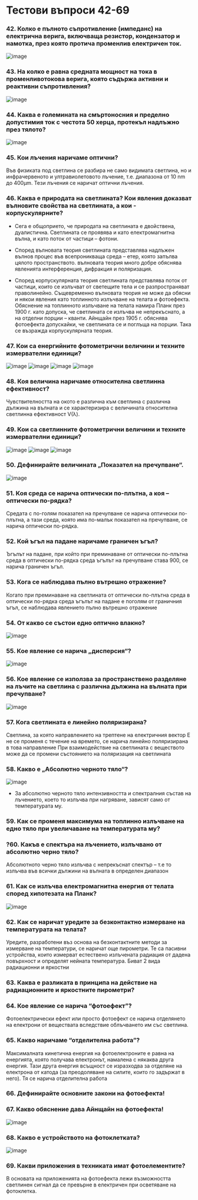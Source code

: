 # Тестови въпроси 42-69

### 42. Колко е пълното съпротивление (импеданс) на електрична верига, включваща резистор, кондензатор и намотка, през която протича променлив електричен ток.
![image](https://user-images.githubusercontent.com/91801674/214566161-95595c7f-ca92-4b0c-9633-d1e071b8fc07.png)

### 43. На колко е равна средната мощност на тока в променливотокова верига, която съдържа активни и реактивни съпротивления?
![image](https://user-images.githubusercontent.com/91801674/214566053-eeff8a1e-919d-44cc-86c5-a7b6a19ea8e4.png)

### 44. Каква е големината на смъртоносния и пределно допустимия ток с честота 50 херца, протекъл надлъжно през тялото?
![image](https://user-images.githubusercontent.com/91801674/214566108-222563b0-f4c6-4396-b423-0cd06ed0674c.png)

### 45. Кои лъчения наричаме оптични?
Във физиката под светлина се разбира не само видимата светлина, но и инфрачервеното и ултравиолетовото лъчение, т.е. диапазона от 10 nm до 400μm. Тези лъчения се наричат оптични лъчения. 
### 46. Каква е природата на светлината? Кои явления доказват вълновите свойства на светлината, а кои - корпускулярните?
+ Сега е общоприето, че природата на светлината е двойствена, дуалистична. Светлината се проявява и като електромагнитна
вълна, и като поток от частици – фотони.
+ Според вълновата теория светлината представлява надлъжен вълнов процес във всепроникваща среда – етер, която запълва цялото пространството. 
вълновата теория много добре обяснява явленията интерференция, дифракция и поляризация.

+ Според корпускулярната теория светлината представлява поток от частици, които се излъчват от светещите тела и се разпространяват праволинейно.
Същевременно вълновата теория не може да обясни и някои явления като топлинното излъчване на телата и фотоефекта.
Обяснение на топлинното излъчване на телата намира Планк през 1900 г. като допуска, че светлината се излъчва не непрекъснато, а на отделни порции – кванти. Айнщайн през 1905 г. обяснява фотоефекта допускайки, че светлината се и поглъща на порции. Така се възражда корпускулярната теория. 
### 47. Кои са енергийните фотометрични величини и техните измервателни единици?
![image](https://user-images.githubusercontent.com/91801674/214567673-791d6335-b20d-4b7d-b12d-ca8a14a8e01c.png)
![image](https://user-images.githubusercontent.com/91801674/214567696-32cf651f-3dcf-47fb-a1d9-5418f487e9da.png)
![image](https://user-images.githubusercontent.com/91801674/214567733-54597172-1f7c-45e2-80ce-4fa11df299bb.png)
![image](https://user-images.githubusercontent.com/91801674/214567783-67526f80-eaf3-4cce-94e1-a224e14f95b9.png)

### 48. Коя величина наричаме относителна светлинна ефективност?
Чувствителността на окото е различна към светлина с различна дължина на вълната и се характеризира с величината относителна светлинна ефективност V(λ).
### 49. Кои са светлинните фотометрични величини и техните измервателни единици?
![image](https://user-images.githubusercontent.com/91801674/214567986-6414c51e-11dc-4508-9403-bc3049662fcf.png)
![image](https://user-images.githubusercontent.com/91801674/214568015-f365b4cc-7e37-4bdf-8286-266885ab606a.png)
![image](https://user-images.githubusercontent.com/91801674/214568040-7ddb9452-4565-4b08-86ce-b508ac1e6403.png)

### 50. Дефинирайте величината „Показател на пречупване“.
![image](https://user-images.githubusercontent.com/91801674/214568260-6aa6e63d-7902-4afd-9ab4-7b96827c0aa3.png)

### 51. Коя среда се нарича оптически по-плътна, а коя – оптически по-рядка?
Средата с по-голям показател на пречупване се нарича оптически по-плътна, а тази среда, която има по-малък показател на пречупване, се нарича оптически по-рядка.
### 52. Кой ъгъл на падане наричаме граничен ъгъл?
Ъгълът на падане, при който при преминаване от оптически по-плътна среда в оптически по-рядка среда ъгълът на пречупване става 900, се нарича граничен ъгъл.
### 53. Кога се наблюдава пълно вътрешно отражение?
Когато при преминаване на светлината от оптически по-плътна среда в оптически по-рядка среда ъгълът на падане е поголям от граничния ъгъл, се наблюдава явлението
пълно вътрешно отражение
### 54. От какво се състои едно оптично влакно?
![image](https://user-images.githubusercontent.com/91801674/214568785-0f3f8425-0f1c-40f4-8936-280f2bba9e24.png)

### 55. Кое явление се нарича „дисперсия“?
![image](https://user-images.githubusercontent.com/91801674/214568910-85360931-c3dd-422d-8972-c306f020dbb9.png)

### 56. Кое явление се използва за пространствено разделяне на лъчите на светлина с различна дължина на вълната при пречупване?
![image](https://user-images.githubusercontent.com/91801674/214573593-157edf21-7caa-4c61-a9b8-fa60df7a2174.png)

### 57. Кога светлината е линейно поляризирана?
Светлина, за която направлението на трептене на електричния вектор E не се променя с течение на времето, се нарича линейно поляризирана в това направление
При взаимодействие на светлината с веществото може да се промени състоянието на поляризация на светлината 
### 58. Какво е „Абсолютно черното тяло“?
![image](https://user-images.githubusercontent.com/91801674/214574006-166f30be-ccec-4f94-b324-ab6eff77641e.png)
+ За абсолютно черното тяло интензивността и спектралния състав на лъчението, което то излъчва при нагряване, зависят само от температурата му.
### 59. Как се променя максимума на топлинно излъчване на едно тяло при увеличаване на температурата му?

### ?60. Какъв е спектъра на лъчението, излъчвано от абсолютно черно тяло?
Абсолютното черно тяло излъчва с непрекъснат спектър – т.е то излъчва във всички дължини на вълната в определен диапазон
### 61. Как се излъчва електромагнитна енергия от телата според хипотезата на Планк?
![image](https://user-images.githubusercontent.com/91801674/214574976-25bc83f2-ec1c-4865-aa86-5580caf9c086.png)

### 62. Как се наричат уредите за безконтактно измерване на температурата на телата?
Уредите, разработени въз основа на безконтактните методи за измерване на температури, се наричат още пирометри. Те са пасивни устройства, които измерват естествено излъчената радиация от дадена повърхност и определят нейната температура. Биват 2 вида радиационни и яркостни
### 63. Каква е разликата в принципа на действие на радиационните и яркостните пирометри?

### 64. Кое явление се нарича “фотоефект”?
Фотоелектрически ефект или просто фотоефект се нарича отделянето на електрони от веществата вследствие облъчването им със светлина.
### 65. Какво наричаме “отделителна работа”?
Максималната кинетична енергия на фотоелектроните е равна на енергията, която получава електронът, намалена с някаква друга енергия. Тази друга енергия всъщност се изразходва за отделяне на електрона от катода (за преодоляване на силите, които го задържат в него). Тя се нарича отделителна работа
### 66. Дефинирайте основните закони на фотоефекта!
### 67. Какво обяснение дава Айнщайн на фотоефекта!
![image](https://user-images.githubusercontent.com/91801674/214580048-fd257a17-2749-4912-8834-a4fea9c3b81c.png)

### 68. Какво е устройството на фотоклетката?
![image](https://user-images.githubusercontent.com/91801674/214580220-07a9b5d6-4009-4f3b-bc7f-1a3c5c4f1259.png)

### 69. Какви приложения в техниката имат фотоелементите?
В основата на приложенията на фотоефекта лежи възможността светлинен сигнал да се превърне в електричен при осветяване на фотоклетка. 
